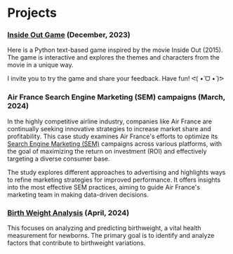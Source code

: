 # Projects


### [Inside Out Game](https://kbatin.github.io/Inside-Out-Game/) (December, 2023)

Here is a Python text-based game inspired by the movie Inside Out (2015). The game is interactive and explores the themes and characters from the movie in a unique way.

I invite you to try the game and share your feedback. Have fun! ᕙ(  •̀ ᗜ •́  )ᕗ

### Air France Search Engine Marketing (SEM) campaigns (March, 2024)

In the highly competitive airline industry, companies like Air France are continually seeking innovative strategies to increase market share and profitability. This case study examines Air France's efforts to optimize its [Search Engine Marketing (SEM)](https://github.com/kbatin/kbworks.github.io/blob/main/Team%202%20-%20A2%20Model%20Development%20in%20Python%20(1).ipynb) campaigns across various platforms, with the goal of maximizing the return on investment (ROI) and effectively targeting a diverse consumer base.

The study explores different approaches to advertising and highlights ways to refine marketing strategies for improved performance. It offers insights into the most effective SEM practices, aiming to guide Air France's marketing team in making data-driven decisions.


### [Birth Weight Analysis](https://kbatin.github.io/Classification-Modeling-Case-Study/) (April, 2024)

This focuses on analyzing and predicting birthweight, a vital health measurement for newborns. The primary goal is to identify and analyze factors that contribute to birthweight variations. 





